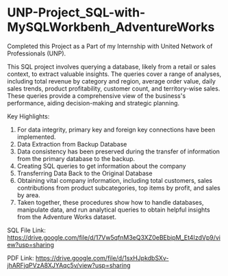# UNP-Project_SQL-with-MySQLWorkbenh_AdventureWorks

Completed this Project as a Part of my Internship with United Network of Professionals (UNP).

This SQL project involves querying a database, likely from a retail or sales context, to extract valuable insights. 
The queries cover a range of analyses, including total revenue by category and region, average order value, daily sales trends, product profitability, customer count, and territory-wise sales. 
These queries provide a comprehensive view of the business's performance, aiding decision-making and strategic planning.

Key Highlights:
1. For data integrity, primary key and foreign key connections have been implemented.
2. Data Extraction from Backup Database
3. Data consistency has been preserved during the transfer of information from the primary database to the backup.
4. Creating SQL queries to get information about the company
5. Transferring Data Back to the Original Database
6. Obtaining vital company information, including total customers, sales contributions from product subcategories, top items by profit, and sales by area.
7. Taken together, these procedures show how to handle databases, manipulate data, and run analytical queries to obtain helpful insights from the Adventure Works dataset.


SQL File Link: https://drive.google.com/file/d/17Vw5qfnM3eQ3XZ0eBEbipM_Et4IzdVp9/view?usp=sharing

PDF Link: https://drive.google.com/file/d/1sxHJpkdbSXv-jhARFjqPVzA8XJYAqc5v/view?usp=sharing
